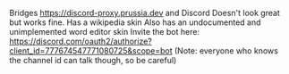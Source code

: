 Bridges https://discord-proxy.prussia.dev and Discord
Doesn't look great but works fine.
Has a wikipedia skin 
Also has an undocumented and unimplemented word editor skin
Invite the bot here: https://discord.com/oauth2/authorize?client_id=777674547771080725&scope=bot
(Note: everyone who knows the channel id can talk though, so be careful)